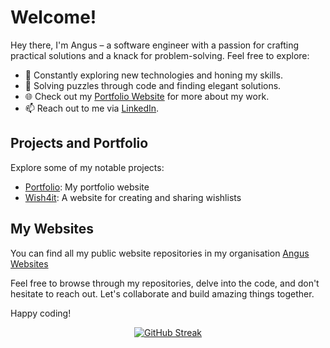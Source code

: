 # Welcome!

Hey there, I'm Angus – a software engineer with a passion for crafting practical solutions and a knack for problem-solving. Feel free to explore:

- 🚀 Constantly exploring new technologies and honing my skills.
- 🧩 Solving puzzles through code and finding elegant solutions.
- 🌐 Check out my [Portfolio Website](https://angusgoody.com) for more about my work.
- 📫 Reach out to me via [LinkedIn](https://www.linkedin.com/in/angusgoody).

## Projects and Portfolio

Explore some of my notable projects:

- [Portfolio](https://github.com/angus-websites/portfolio): My portfolio website
- [Wish4it](https://github.com/angus-websites/wish4it): A website for creating and sharing wishlists

## My Websites

You can find all my public website repositories in my organisation [Angus Websites](https://github.com/angus-websites)

Feel free to browse through my repositories, delve into the code, and don't hesitate to reach out. Let's collaborate and build amazing things together.

Happy coding!

<div align="center">
   <a href="https://git.io/streak-stats"><img src="https://streak-stats.demolab.com?user=angusgoody&theme=whatsapp-dark2" alt="GitHub Streak" /></a>
</div>

<!--
**angusgoody/angusgoody** is a ✨ _special_ ✨ repository because its `README.md` (this file) appears on your GitHub profile.

Here are some ideas to get you started:

- 🔭 I’m currently working on ...
- 🌱 I’m currently learning ...
- 👯 I’m looking to collaborate on ...
- 🤔 I’m looking for help with ...
- 💬 Ask me about ...
- 📫 How to reach me: ...
- 😄 Pronouns: ...
- ⚡ Fun fact: ...
-->
